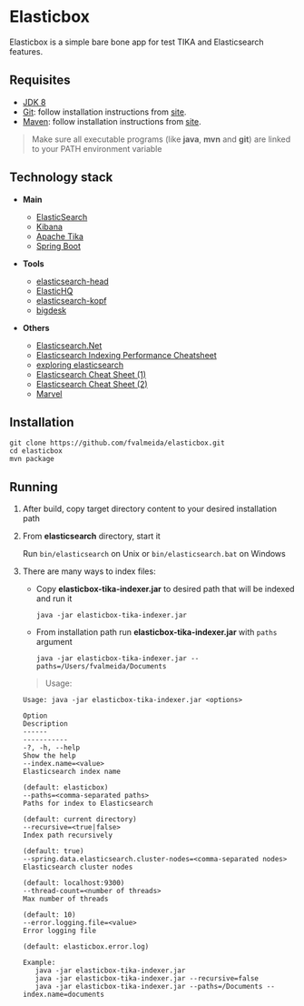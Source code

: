Elasticbox
=======================

Elasticbox is a simple bare bone app for test TIKA and Elasticsearch features.

Requisites
------------

- [JDK 8](http://www.oracle.com/technetwork/java/javase/downloads/jdk8-downloads-2133151.html)
- [Git](https://git-scm.com/download/): follow installation instructions from [site](https://git-scm.com/book/en/v2/Getting-Started-Installing-Git).
- [Maven](https://maven.apache.org/download.cgi): follow installation instructions from [site](https://maven.apache.org/install.html).

> Make sure all executable programs (like **java**, **mvn** and **git**) are linked to your PATH environment variable

Technology stack
------------

+ **Main**
    
    - [ElasticSearch](https://www.elastic.co/downloads/elasticsearch)
    - [Kibana](https://www.elastic.co/downloads/kibana)
    - [Apache Tika](https://tika.apache.org/)
    - [Spring Boot](http://projects.spring.io/spring-boot/)
    
+ **Tools**

    - [elasticsearch-head](http://mobz.github.io/elasticsearch-head/)
    - [ElasticHQ](http://www.elastichq.org/support_plugin.html) 
    - [elasticsearch-kopf](https://github.com/lmenezes/elasticsearch-kopf/) 
    - [bigdesk](http://bigdesk.org/)
        
+ **Others**
    
    - [Elasticsearch.Net](http://nest.azurewebsites.net/)
    - [Elasticsearch Indexing Performance Cheatsheet](https://blog.codecentric.de/en/2014/05/elasticsearch-indexing-performance-cheatsheet/)
    - [exploring elasticsearch](http://exploringelasticsearch.com/)
    - [Elasticsearch Cheat Sheet (1)](http://elasticsearch-cheatsheet.jolicode.com/)
    - [Elasticsearch Cheat Sheet (2)](http://moliware.com/es-dsl-cheatsheet/)
    - [Marvel](https://www.elastic.co/downloads/marvel)

Installation
------------

```
git clone https://github.com/fvalmeida/elasticbox.git
cd elasticbox
mvn package
```

Running
------------

1. After build, copy target directory content to your desired installation path
2. From **elasticsearch** directory, start it
    
    Run `bin/elasticsearch` on Unix or `bin/elasticsearch.bat` on Windows
3. There are many ways to index files:
    - Copy **elasticbox-tika-indexer.jar** to desired path that will be indexed and run it
    
        ```
        java -jar elasticbox-tika-indexer.jar
        ```
    - From installation path run **elasticbox-tika-indexer.jar** with `paths` argument
    
        ```
        java -jar elasticbox-tika-indexer.jar --paths=/Users/fvalmeida/Documents
        ```

    > Usage: 
    
    ```
    Usage: java -jar elasticbox-tika-indexer.jar <options>           
    
    Option                                                                 Description                     
    ------                                                                 -----------                     
    -?, -h, --help                                                         Show the help                   
    --index.name=<value>                                                   Elasticsearch index name        
                                                                            (default: elasticbox)          
    --paths=<comma-separated paths>                                        Paths for index to Elasticsearch
                                                                            (default: current directory)   
    --recursive=<true|false>                                               Index path recursively          
                                                                            (default: true)                
    --spring.data.elasticsearch.cluster-nodes=<comma-separated nodes>      Elasticsearch cluster nodes     
                                                                            (default: localhost:9300)      
    --thread-count=<number of threads>                                     Max number of threads           
                                                                            (default: 10)                  
    --error.logging.file=<value>                                           Error logging file              
                                                                            (default: elasticbox.error.log)
    
    Example:                                                           
       java -jar elasticbox-tika-indexer.jar
       java -jar elasticbox-tika-indexer.jar --recursive=false
       java -jar elasticbox-tika-indexer.jar --paths=/Documents --index.name=documents

   ```  
